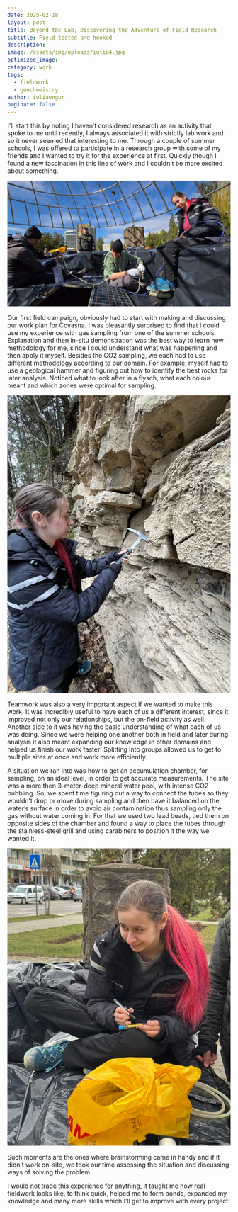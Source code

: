 ```yaml
---
date: 2025-02-18
layout: post
title: Beyond the Lab, Discovering the Adventure of Field Research
subtitle: Field-tested and hooked
description: 
image: /assets/img/uploads/iulia4.jpg
optimized_image:
category: work
tags:
  - fieldwork
  - geochemistry
author: iuliaungur
paginate: false
---
```

I’ll start this by noting I haven’t considered research as an activity that spoke to me until recently, I always associated it with strictly lab work and so it never seemed that interesting to me. Through a couple of summer schools, I was offered to participate in a research group with some of my friends and I wanted to try it for the experience at first. Quickly though I found a new fascination in this line of work and I couldn’t be more excited about something.  

![Alt text](/assets/img/uploads/iulia1.jpg "team work")

Our first field campaign, obviously had to start with making and discussing our work plan for Covasna. I was pleasantly surprised to find that I could use my experience with gas sampling from one of the summer schools. Explanation and then in-situ demonstration was the best way to learn new methodology for me, since I could understand what was happening and then apply it myself. Besides the CO2 sampling, we each had to use different methodology according to our domain. For example, myself had to use a geological hammer and figuring out how to identify the best rocks for later analysis. Noticed what to look after in a flysch, what each colour meant and which zones were optimal for sampling.

![Alt text](/assets/img/uploads/iulia2.jpg "hammer time")

Teamwork was also a very important aspect if we wanted to make this work. It was incredibly useful to have each of us a different interest, since it improved not only our relationships, but the on-field activity as well. Another side to it was having the basic understanding of what each of us was doing. Since we were helping one another both in field and later during analysis it also meant expanding our knowledge in other domains and helped us finish our work faster! Splitting into groups allowed us to get to multiple sites at once and work more efficiently.

A situation we ran into was how to get an accumulation chamber, for sampling, on an ideal level, in order to get accurate measurements. The site was a more then 3-meter-deep mineral water pool, with intense CO2 bubbling. So, we spent time figuring out a way to connect the tubes so they wouldn’t drop or move during sampling and then have it balanced on the water’s surface in order to avoid air contamination thus sampling only the gas without water coming in. For that we used two lead beads, tied them on opposite sides of the chamber and found a way to place the tubes through the stainless-steel grill and using carabiners to position it the way we wanted it.

![Alt text](/assets/img/uploads/iulia3.jpg "labeling")

Such moments are the ones where brainstorming came in handy and if it didn’t work on-site, we took our time assessing the situation and discussing ways of solving the problem.

I would not trade this experience for anything, it taught me how real fieldwork looks like, to think quick, helped me to form bonds, expanded my knowledge and many more skills which I’ll get to improve with every project! 
